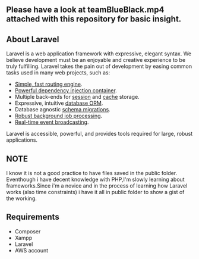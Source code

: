 ## Please have a look at teamBlueBlack.mp4 attached with this repository for basic insight.


## About Laravel

Laravel is a web application framework with expressive, elegant syntax. We believe development must be an enjoyable and creative experience to be truly fulfilling. Laravel takes the pain out of development by easing common tasks used in many web projects, such as:

- [Simple, fast routing engine](https://laravel.com/docs/routing).
- [Powerful dependency injection container](https://laravel.com/docs/container).
- Multiple back-ends for [session](https://laravel.com/docs/session) and [cache](https://laravel.com/docs/cache) storage.
- Expressive, intuitive [database ORM](https://laravel.com/docs/eloquent).
- Database agnostic [schema migrations](https://laravel.com/docs/migrations).
- [Robust background job processing](https://laravel.com/docs/queues).
- [Real-time event broadcasting](https://laravel.com/docs/broadcasting).

Laravel is accessible, powerful, and provides tools required for large, robust applications.


## NOTE

I know it is not a good practice to have files saved in the public folder. Eventhough i have decent knowledge with PHP,I'm slowly learning about frameworks.Since i'm a novice and in the process of learning how Laravel works (also time constraints) i have it all in public folder to show a gist of the working.

## Requirements
   <ul>
   <li>Composer </li>
   <li>Xampp</li>
   <li> Laravel </li>
   <li>AWS account</li> </ul>





